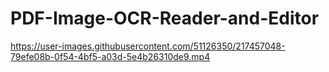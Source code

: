# PDF-Image-OCR-Reader-and-Editor

https://user-images.githubusercontent.com/51126350/217457048-79efe08b-0f54-4bf5-a03d-5e4b26310de9.mp4

